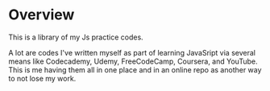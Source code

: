  # Overview

 This is a library of my Js practice codes.

 A lot are codes I've written myself as part of learning JavaSript via several means like Codecademy, Udemy, FreeCodeCamp, Coursera, and YouTube. This is me having them all in one place and in an online repo as another way to not lose my work. 
